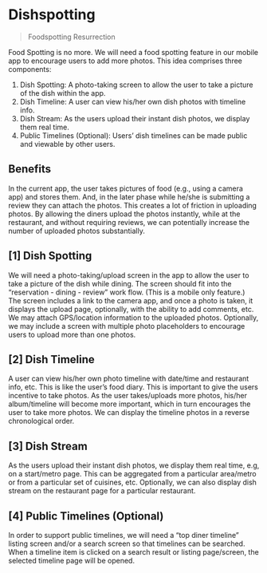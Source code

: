 # Dishspotting
> Foodspotting Resurrection


Food Spotting is no more. 
We will need a food spotting feature in our mobile app to encourage users to add more photos. 
This idea comprises three components:

1. Dish Spotting: A photo-taking screen to allow the user to take a picture of the dish within the app.
2. Dish Timeline: A user can view his/her own dish photos with timeline info.
3. Dish Stream: As the users upload their instant dish photos, we display them real time.
4. Public Timelines (Optional): Users’ dish timelines can be made public and viewable by other users. 


## Benefits

In the current app, the user takes pictures of food (e.g., using a camera app) and stores them. And, in the later phase while he/she is submitting a review they can attach the photos. This creates a lot of friction in uploading photos. By allowing the diners upload the photos instantly, while at the restaurant, and without requiring reviews, we can potentially increase the number of uploaded photos substantially.


## [1] Dish Spotting

We will need a photo-taking/upload screen in the app to allow the user to take a picture of the dish while dining. The screen should fit into the “reservation - dining - review” work flow. (This is a mobile only feature.)
The screen includes a link to the camera app, and once a photo is taken, it displays the upload page, optionally, with the ability to add comments, etc.
We may attach GPS/location information to the uploaded photos.
Optionally, we may include a screen with multiple photo placeholders to encourage users to upload more than one photos.

## [2] Dish Timeline

A user can view his/her own photo timeline with date/time and restaurant info, etc. This is like the user’s food diary.
This is important to give the users incentive to take photos. As the user takes/uploads more photos, his/her album/timeline will become more important, which in turn encourages the user to take more photos.
We can display the timeline photos in a reverse chronological order.

## [3] Dish Stream

As the users upload their instant dish photos, we display them real time, e.g, on a start/metro page.
This can be aggregated from a particular area/metro or from a particular set of cuisines, etc.
Optionally, we can also display dish stream on the restaurant page for a particular restaurant.

## [4] Public Timelines (Optional)

In order to support public timelines, we will need a “top diner timeline” listing screen and/or a search screen so that timelines can be searched.
When a timeline item is clicked on a search result or listing page/screen, the selected timeline page will be opened.



